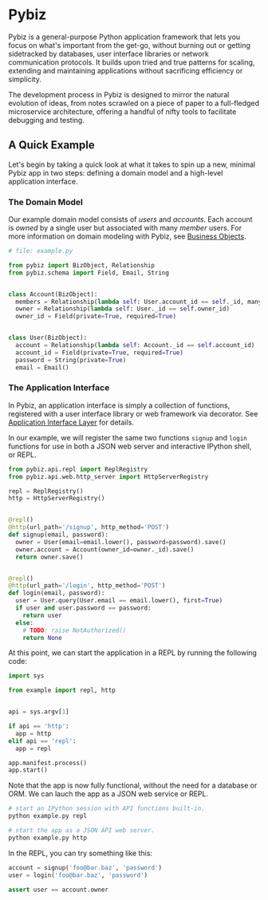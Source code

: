 # Pybiz
Pybiz is a general-purpose Python application framework that lets you focus on what's important from the get-go, without burning out or getting sidetracked by databases, user interface libraries or network communication protocols. It builds upon tried and true patterns for scaling, extending and maintaining applications without sacrificing efficiency or simplicity.

The development process in Pybiz is designed to mirror the natural evolution of ideas, from notes scrawled on a piece of paper to a full-fledged microservice architecture, offering a handful of nifty tools to facilitate debugging and testing.

## A Quick Example
Let's begin by taking a quick look at what it takes to spin up a new, minimal Pybiz app in two steps: defining a domain model and a high-level application interface.

### The Domain Model
Our example domain model consists of _users_ and _accounts_. Each account is _owned_ by a single user but associated with many _member_ users. For more information on domain modeling with Pybiz, see [Business Objects](./business-layer/index.md).

```python
# file: example.py

from pybiz import BizObject, Relationship
from pybiz.schema import Field, Email, String


class Account(BizObject):
  members = Relationship(lambda self: User.account_id == self._id, many=True)
  owner = Relationship(lambda self: User._id == self.owner_id)
  owner_id = Field(private=True, required=True)


class User(BizObject):
  account = Relationship(lambda self: Account._id == self.account_id)
  account_id = Field(private=True, required=True)
  password = String(private=True)
  email = Email()
```

### The Application Interface
In Pybiz, an application interface is simply a collection of functions, registered with a user interface library or web framework
via decorator. See [Application Interface Layer](./interface-layer/index.md) for details.

In our example, we will register the same two functions `signup` and `login` functions for use in both a JSON web server and interactive IPython shell, or REPL.

```python
from pybiz.api.repl import ReplRegistry
from pybiz.api.web.http_server import HttpServerRegistry

repl = ReplRegistry()
http = HttpServerRegistry()


@repl()
@http(url_path='/signup', http_method='POST')
def signup(email, password):
  owner = User(email=email.lower(), password=password).save()
  owner.account = Account(owner_id=owner._id).save()
  return owner.save()


@repl()
@http(url_path='/login', http_method='POST')
def login(email, password):
  user = User.query(User.email == email.lower(), first=True)
  if user and user.password == password:
    return user
  else:
    # TODO: raise NotAuthorized()
    return None
```

At this point, we can start the application in a REPL by running the following code:
```python
import sys

from example import repl, http


api = sys.argv[1]

if api == 'http':
  app = http
elif api == 'repl':
  app = repl

app.manifest.process()
app.start()
```

Note that the app is now fully functional, without the need for a database or ORM. We can lauch the app as a JSON web service or REPL.

```sh
# start an IPython session with API functions built-in.
python example.py repl

# start the app as a JSON API web server.
python example.py http
```

In the REPL, you can try something like this:

```python
account = signup('foo@bar.baz', 'password')
user = login('foo@bar.baz', 'password')

assert user == account.owner
```

